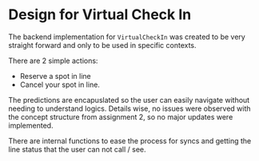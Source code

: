 # Design for Virtual Check In

The backend implementation for `VirtualCheckIn` was created to be very straight forward and only to be used in specific contexts. 

There are 2 simple actions: 
- Reserve a spot in line 
- Cancel your spot in line. 

The predictions are encapuslated so the user can easily navigate without needing to understand logics. Details wise, no issues were observed with the concept structure from assignment 2, so no major updates were implemented. 

There are internal functions to ease the process for syncs and getting the line status that the user can not call / see. 